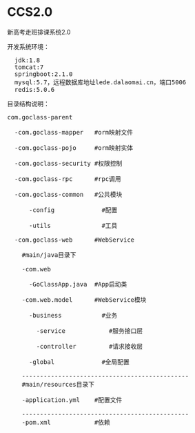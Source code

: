 # CCS2.0
新高考走班排课系统2.0

开发系统环境：
<pre>
  jdk:1.8
  tomcat:7
  springboot:2.1.0
  mysql:5.7，远程数据库地址lede.dalaomai.cn，端口5006
  redis:5.0.6
</pre>

目录结构说明：
<pre>
com.goclass-parent</br>
  -com.goclass-mapper   #orm映射文件</br>
  -com.goclass-pojo     #orm映射实体</br>
  -com.goclass-security #权限控制</br>
  -com.goclass-rpc      #rpc调用</br>
  -com.goclass-common   #公共模块</br>
      -config             #配置</br>
      -utils              #工具</br>
  -com.goclass-web      #WebService</br>
    #main/java目录下</br>
    -com.web</br>
      -GoClassApp.java  #App启动类</br> 
    -com.web.model      #WebService模块</br>
      -business           #业务</br>
        -service            #服务接口层</br>
        -controller         #请求接收层</br>
      -global             #全局配置</br>
    ----------------------------------------------
    #main/resources目录下</br>
    -application.yml    #配置文件</br>
    ----------------------------------------------
    -pom.xml            #依赖</br>
</pre>
